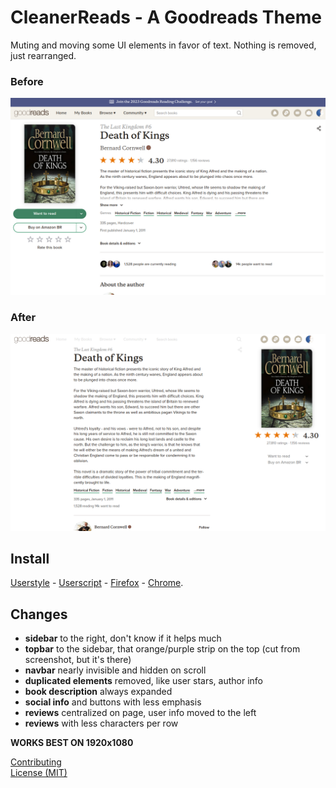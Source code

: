 # CleanerReads - A Goodreads Theme
Muting and moving some UI elements in favor of text. Nothing is removed, just rearranged.

### Before
![Before](media/before.png)

### After
![After](media/after.png)

## Install
[Userstyle][4] - [Userscript][1] - [Firefox][2] - [Chrome][3].


## Changes
- **sidebar** to the right, don't know if it helps much
- **topbar** to the sidebar, that orange/purple strip on the top (cut from screenshot, but it's there)
- **navbar** nearly invisible and hidden on scroll
- **duplicated elements** removed, like user stars, author info
- **book description** always expanded
- **social info** and buttons with less emphasis
- **reviews** centralized on page, user info moved to the left
- **reviews** with less characters per row

**WORKS BEST ON 1920x1080**

[Contributing](https://github.com/icetbr/my-projects/blob/main/CONTRIBUTING.md)\
[License (MIT)](https://choosealicense.com/licenses/mit/)

[1]: https://openuserjs.org/scripts/icetbr/CleanerReads_-_A_goodreads.com_Theme
[2]: https://addons.mozilla.org/en-US/firefox/addon/cleanerreads
[3]: https://chrome.google.com/webstore/detail/cleanerreads/pfckicghmjgghmoeolegcbccjekhejji
[4]: https://userstyles.world/style/8034/cleanerreads-a-goodreads-theme

